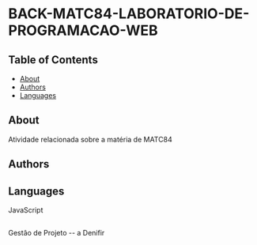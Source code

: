 ﻿# BACK-MATC84-LABORATORIO-DE-PROGRAMACAO-WEB
 
## Table of Contents

- [About](#about)
- [Authors](#authors)
- [Languages](#languages)

## About

Atividade relacionada sobre a matéria de MATC84

## Authors


## Languages

JavaScript

## 
Gestâo de Projeto
-- a Denifir 
